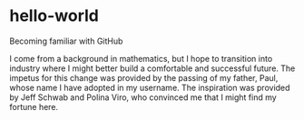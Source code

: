 # hello-world
Becoming familiar with GitHub

I come from a background in mathematics, but I hope to transition into industry where I might better build a comfortable and successful future. The impetus for this change was provided by the passing of my father, Paul, whose name I have adopted in my username. The inspiration was provided by Jeff Schwab and Polina Viro, who convinced me that I might find my fortune here.
